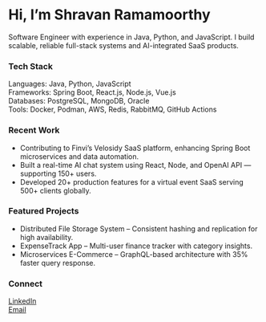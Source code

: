 # Hi, I’m Shravan Ramamoorthy

Software Engineer with experience in Java, Python, and JavaScript. I build scalable, reliable full-stack systems and AI-integrated SaaS products.

<h3>Tech Stack</h3>

Languages: Java, Python, JavaScript  
Frameworks: Spring Boot, React.js, Node.js, Vue.js  
Databases: PostgreSQL, MongoDB, Oracle  
Tools: Docker, Podman, AWS, Redis, RabbitMQ, GitHub Actions  

<h3>Recent Work</h3>

- Contributing to Finvi’s Velosidy SaaS platform, enhancing Spring Boot microservices and data automation.  
- Built a real-time AI chat system using React, Node, and OpenAI API — supporting 150+ users.  
- Developed 20+ production features for a virtual event SaaS serving 500+ clients globally.  

<h3>Featured Projects</h3>

- Distributed File Storage System – Consistent hashing and replication for high availability.  
- ExpenseTrack App – Multi-user finance tracker with category insights.  
- Microservices E-Commerce – GraphQL-based architecture with 35% faster query response.  

<h3>Connect</h3>

[LinkedIn](https://www.linkedin.com/in/shravan-ramamoorthy/)  
[Email](mailto:ramamoorthyshravan6@gmail.com)
